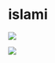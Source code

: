 # islami

![](https://i.ibb.co/fnP7cKx/screen-record.gif)

<img src="https://i.ibb.co/fnP7cKx/screen-record.gif"/>
